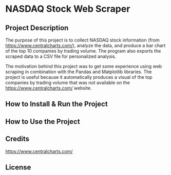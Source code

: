 # NASDAQ Stock Web Scraper

## Project Description
The purpose of this project is to collect NASDAQ stock information (from https://www.centralcharts.com/), analyze the data, and produce a bar chart of the top 10 companies by trading volume. The program also exports the scraped data to a CSV file for personalized analysis. 

The motivation behind this project was to get some experience using web scraping in combination with the Pandas and Matplotlib libraries. The project is useful because it automatically produces a visual of the top companies by trading volume that was not available on the https://www.centralcharts.com/ website. 

## How to Install & Run the Project

## How to Use the Project

## Credits
https://www.centralcharts.com/

## License

